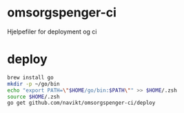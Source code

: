 # omsorgspenger-ci
Hjelpefiler for deployment og ci

# deploy
```bash
brew install go
mkdir -p ~/go/bin
echo "export PATH=\"$HOME/go/bin:$PATH\"" >> $HOME/.zsh
source $HOME/.zsh
go get github.com/navikt/omsorgspenger-ci/deploy
```
